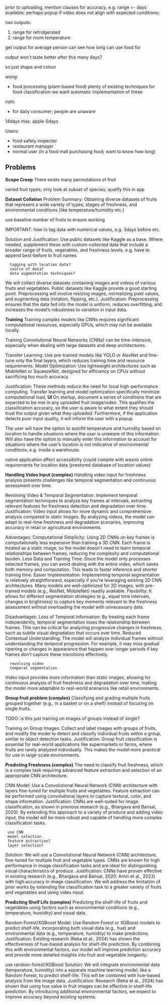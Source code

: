 <!-- SPDX-License-Identifier: zlib-acknowledgement -->
prior to uploading, mention clauses for accuracy, 
e.g. range +- days available;
perhaps popup if video does not align with expected conditions;

two outputs:
 1. range for refridgerated
 2. range for room temperature

get output for average person can see how long can use food for

output won't taste better after this many days?

so just shape and colour

wong:
  - food processing (plant-based food)
  plenty of existing techniques for food classification
  we want automatic implementation of these

rishi:
  - for daily consumer; 
    people are unaware 


  14days max. apple-5days

Users:
  - food safety inspector 
  - restaurant manager
  - normal user (in a food mall purchasing food; want to know how long)
## Problems
**Scope Creep**
There exists many permutations of fruit 

varied fruit types; only look at subset of species; qualify this in app 

**Dataset Collation**
  Problem Summary:
Obtaining diverse datasets of fruits that represent a wide variety of types, 
stages of freshness, and environmental conditions (like temperature/humidity etc.)

use baseline number of fruits to ensure working

IMPORTANT: how to tag data with numerical values, e.g. 3days before etc. 

  Solution and Justification: 
Use public datasets like Kaggle as a base.
Where needed, supplement these with custom-collected data that include a broader range of fruits, vegetables, and freshness levels.
e.g. have to append best-before to fruit names

      tagging with location data?
      source of data?
      data augmentation techniques?

  We will collect diverse datasets containing images and videos of various fruits and vegetables. 
Public datasets like Kaggle provide a good starting point. 
Preprocessing will involve resizing images, normalizing pixel values, and augmenting data (rotation, flipping, etc.).
Justification: Preprocessing ensures that the data fed into the model is uniform, reduces overfitting, and increases the model’s robustness to variation in input data.

**Training**
Training complex models like CNNs requires significant computational resources, 
especially GPUs, which may not be available locally.

Training Convolutional Neural Networks (CNNs) 
can be time-intensive, especially when dealing with large datasets and deep architectures.

Transfer Learning:
Use pre-trained models like YOLO or AlexNet and fine-tune only the final layers, 
which reduces training time and resource requirements.
Model Optimization: Use lightweight architectures such as MobileNet or SqueezeNet, 
designed for efficiency on CPUs without sacrificing too much accuracy.

Justification: These methods reduce the need for local high-performance computing. Transfer learning and model optimization specifically minimize computational load, 
**UI**
On startup, document a series of conditions that are expected to be met in any uploaded fruit image/video. This qualifies the classification accuracy, so the user is aware to what extent they should trust the output given what they uploaded. Furthermore, if the application detects poor input quality, it will inform the user with a popup.

The user will have the option to autofill temperature and humidity based on location to handle situations where the user is unaware of this information. Will also have the option to manually enter this information to account for situations where the user’s location is not indicative of environmental conditions, e.g. inside a warehouse.

   native application affect accessibility (could compile with wasm)
   online requirements for location data (prestored database of location values)

**Handling Video Input (complex)**
Handling video input for freshness analysis presents challenges like temporal segmentation and continuous assessment over time.

Revolving Video & Temporal Segmentation: Implement temporal segmentation techniques to analyze key frames at intervals, extracting relevant features for freshness detection and degradation over time.
Justification: Video input allows for more dynamic and comprehensive analysis compared to static images. By analyzing videos, the model can adapt to real-time freshness and degradation scenarios, improving accuracy in retail or agricultural environments.

Advantages:
    Computational Simplicity: Using 2D CNNs on key frames is computationally less expensive than training a 3D CNN. Each frame is treated as a static image, so the model doesn’t need to learn temporal relationships between frames, reducing the complexity and computational burden.
    Less Data and Training Time: Since the model only processes selected frames, you can avoid dealing with the entire video, which saves both memory and computation. This leads to faster inference and shorter training time.
    Easier Implementation: Implementing temporal segmentation is relatively straightforward, especially if you're leveraging existing 2D CNN architectures. Many models are well-optimized for 2D images, with pre-trained models (e.g., ResNet, MobileNet) readily available.
    Flexibility: It allows for different segmentation strategies (e.g., equal time intervals, changes in brightness) to capture key moments relevant to the freshness assessment without overloading the model with unnecessary data.

Disadvantages:
    Loss of Temporal Information: By treating each frame independently, temporal segmentation loses the relationship between frames. This can be critical for analyzing progressive changes in freshness, such as subtle visual degradation that occurs over time.
    Reduced Contextual Understanding: The model will analyze individual frames without understanding the temporal progression. For example, it may miss gradual ripening or changes in appearance that happen over longer periods if key frames don’t capture these transitions effectively.


      revolving video
      temporal segmentation
Video input provides more information than static images, 
allowing for continuous analysis of fruit freshness and degradation over time, 
making the model more adaptable to real-world scenarios like retail environments.

**Group fruit problem (complex)**
Classifying and grading multiple fruits grouped together (e.g., in a basket or on a shelf) instead of focusing on single fruits.

TODO: is this just training on images of groups instead of single?

Training on Group Images: Collect and label images with groups of fruits, and modify the model to detect and classify individual fruits within a group, similar to object detection tasks.
Justification: Group fruit classification is essential for real-world applications like supermarkets or farms, where fruits are rarely analyzed individually. This makes the model more practical for use in large-scale environments.

**Predicting Freshness (complex)**
The need to classify fruit freshness, which is a complex task requiring advanced feature extraction and selection of an appropriate CNN architecture.

CNN Model: Use a Convolutional Neural Network (CNN) architecture with layers fine-tuned for multiple fruits and vegetables. Feature extraction can be performed using convolutional layers to capture textural, color, and shape information.
Justification: CNNs are well-suited for image classification, as shown in previous research (e.g., Bhargava and Bansal, 2020). By extending this approach to a variety of produce and adding video input, the model will be more robust and capable of handling more complex classification tasks.

     use CNN
     model selection
     feature extraction? 
     layer selection?
Solution: We will use a Convolutional Neural Network (CNN) architecture, fine-tuned for multiple fruit and vegetable types. CNNs are known for high performance in image classification tasks and are ideal for distinguishing visual characteristics of produce.
Justification: CNNs have proven effective in existing research (e.g., Bhargava and Bansal, 2020; Amin et al., 2023) with high accuracy in image classification. We will address the limitation of prior works by extending the classification task to a greater variety of fruits and vegetables and using video input.

**Predicting Shelf Life (complex)**
Predicting the shelf-life of fruits and vegetables using factors such as environmental conditions (e.g., temperature, humidity) and visual data.

Random Forest/XGBoost Model: Use Random Forest or XGBoost models to predict shelf-life, incorporating both visual data (e.g., hue) and environmental data (e.g., temperature, humidity) to make predictions.
Justification: Existing research (Reka et al., 2024) has shown the effectiveness of hue-based analysis for shelf-life prediction. By combining this with environmental factors, our model will improve prediction accuracy and provide more detailed insights into fruit and vegetable longevity.

  use random-forest/XGBoost
Solution: We will integrate environmental data (temperature, humidity) into a separate machine learning model, like a Random Forest, to predict shelf-life. This will be combined with hue-based analysis from the image data.
Justification: Research (Reka et al., 2024) has shown that using hue value in fruit images can be effective in shelf-life prediction. By introducing additional environmental factors, we expect to improve accuracy beyond existing systems.
